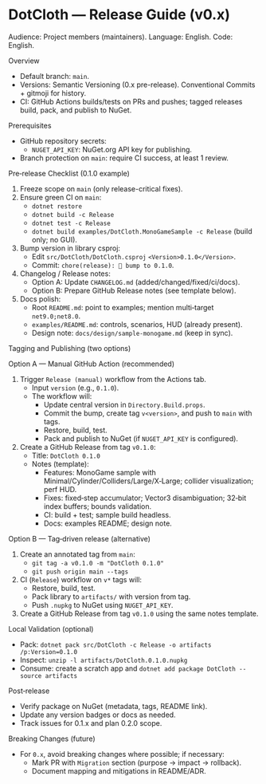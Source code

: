 DotCloth — Release Guide (v0.x)
================================

Audience: Project members (maintainers). Language: English. Code: English.

Overview
- Default branch: `main`.
- Versions: Semantic Versioning (0.x pre-release). Conventional Commits + gitmoji for history.
- CI: GitHub Actions builds/tests on PRs and pushes; tagged releases build, pack, and publish to NuGet.

Prerequisites
- GitHub repository secrets:
  - `NUGET_API_KEY`: NuGet.org API key for publishing.
- Branch protection on `main`: require CI success, at least 1 review.

Pre‑release Checklist (0.1.0 example)
1) Freeze scope on `main` (only release-critical fixes).
2) Ensure green CI on `main`:
   - `dotnet restore`
   - `dotnet build -c Release`
   - `dotnet test -c Release`
   - `dotnet build examples/DotCloth.MonoGameSample -c Release` (build only; no GUI).
3) Bump version in library csproj:
   - Edit `src/DotCloth/DotCloth.csproj` `<Version>0.1.0</Version>`.
   - Commit: `chore(release): 🔖 bump to 0.1.0`.
4) Changelog / Release notes:
   - Option A: Update `CHANGELOG.md` (added/changed/fixed/ci/docs).
   - Option B: Prepare GitHub Release notes (see template below).
5) Docs polish:
   - Root `README.md`: point to examples; mention multi‑target `net9.0;net8.0`.
   - `examples/README.md`: controls, scenarios, HUD (already present).
   - Design note: `docs/design/sample-monogame.md` (keep in sync).

Tagging and Publishing (two options)

Option A — Manual GitHub Action (recommended)
1) Trigger `Release (manual)` workflow from the Actions tab.
   - Input `version` (e.g., `0.1.0`).
   - The workflow will:
     - Update central version in `Directory.Build.props`.
     - Commit the bump, create tag `v<version>`, and push to `main` with tags.
     - Restore, build, test.
     - Pack and publish to NuGet (if `NUGET_API_KEY` is configured).
2) Create a GitHub Release from tag `v0.1.0`:
   - Title: `DotCloth 0.1.0`
   - Notes (template):
     - Features: MonoGame sample with Minimal/Cylinder/Colliders/Large/X‑Large; collider visualization; perf HUD.
     - Fixes: fixed‑step accumulator; Vector3 disambiguation; 32‑bit index buffers; bounds validation.
     - CI: build + test; sample build headless.
     - Docs: examples README; design note.

Option B — Tag‑driven release (alternative)
1) Create an annotated tag from `main`:
   - `git tag -a v0.1.0 -m "DotCloth 0.1.0"`
   - `git push origin main --tags`
2) CI (`Release`) workflow on `v*` tags will:
   - Restore, build, test.
   - Pack library to `artifacts/` with version from tag.
   - Push `.nupkg` to NuGet using `NUGET_API_KEY`.
3) Create a GitHub Release from tag `v0.1.0` using the same notes template.

Local Validation (optional)
- Pack: `dotnet pack src/DotCloth -c Release -o artifacts /p:Version=0.1.0`
- Inspect: `unzip -l artifacts/DotCloth.0.1.0.nupkg`
- Consume: create a scratch app and `dotnet add package DotCloth --source artifacts`

Post‑release
- Verify package on NuGet (metadata, tags, README link).
- Update any version badges or docs as needed.
- Track issues for 0.1.x and plan 0.2.0 scope.

Breaking Changes (future)
- For `0.x`, avoid breaking changes where possible; if necessary:
  - Mark PR with `Migration` section (purpose → impact → rollback).
  - Document mapping and mitigations in README/ADR.
